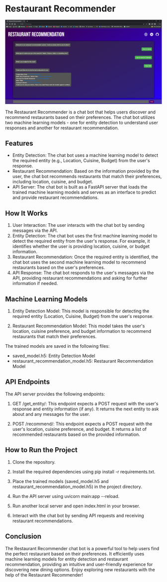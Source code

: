 
# Restaurant Recommender

<img src='ss.png'>

The Restaurant Recommender is a chat bot that helps users discover and recommend restaurants based on their preferences. The chat bot utilizes two machine learning models - one for entity detection to understand user responses and another for restaurant recommendation.

## Features


* Entity Detection: The chat bot uses a machine learning model to detect the required entity (e.g., Location, Cuisine, Budget) from the user's response.
* Restaurant Recommendation: Based on the information provided by the user, the chat bot recommends restaurants that match their preferences, including location, cuisine, and budget.
* API Server: The chat bot is built as a FastAPI server that loads the trained machine learning models and serves as an interface to predict and provide restaurant recommendations.

## How It Works


1. User Interaction: The user interacts with the chat bot by sending messages via the API.
2. Entity Detection: The chat bot uses the first machine learning model to detect the required entity from the user's response. For example, it identifies whether the user is providing location, cuisine, or budget information.
3. Restaurant Recommendation: Once the required entity is identified, the chat bot uses the second machine learning model to recommend restaurants based on the user's preferences.
4. API Response: The chat bot responds to the user's messages via the API, providing restaurant recommendations and asking for further information if needed.

## Machine Learning Models

1. Entity Detection Model: This model is responsible for detecting the required entity (Location, Cuisine, Budget) from the user's response.

2. Restaurant Recommendation Model: This model takes the user's location, cuisine preference, and budget information to recommend restaurants that match their preferences.

The trained models are saved in the following files:

- saved_model.h5: Entity Detection Model
- restaurant_recommendation_model.h5: Restaurant Recommendation Model

## API Endpoints
The API server provides the following endpoints:

1. GET /get_entity/: This endpoint expects a POST request with the user's response and entity information (if any). It returns the next entity to ask about and any messages for the user.

2. POST /recommend/: This endpoint expects a POST request with the user's location, cuisine preference, and budget. It returns a list of recommended restaurants based on the provided information.

## How to Run the Project
1. Clone the repository.

2. Install the required dependencies using pip install -r requirements.txt.

3. Place the trained models (saved_model.h5 and restaurant_recommendation_model.h5) in the project directory.

4. Run the API server using uvicorn main:app --reload.

5. Run another local server and open index.html in your browser.

6. Interact with the chat bot by sending API requests and receiving restaurant recommendations.

## Conclusion

The Restaurant Recommender chat bot is a powerful tool to help users find the perfect restaurant based on their preferences. It efficiently uses machine learning models for entity detection and restaurant recommendation, providing an intuitive and user-friendly experience for discovering new dining options. Enjoy exploring new restaurants with the help of the Restaurant Recommender!


